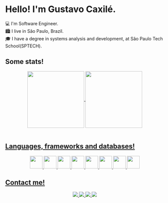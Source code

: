  # Hello! I'm Gustavo Caxilé. 

💻 I'm Software Engineer. 
<br>
🏙️ I live in São Paulo, Brazil. 
<br>
🎓 I have a degree in systems analysis and development, at São Paulo Tech School(SPTECH). 

## Some stats!
<div align="center">
  <a href="https://github.com/guscaxile">
  <img height="180em"   align="center" src="https://github-readme-stats.vercel.app/api?username=guscaxile&show_icons=true&theme=react&include_all_commits=true&count_private=true"/>
  <img height="180em"  align="center" src="https://github-readme-stats.vercel.app/api/top-langs/?username=guscaxile&layout=compact&langs_count=16&theme=react" />
</div>
 
<br>

## Languages, frameworks and databases! 
<div align="center" > 
<img src="https://cdn.jsdelivr.net/gh/devicons/devicon/icons/java/java-original.svg" width="40" height="40"/> 
<img src="https://cdn.jsdelivr.net/gh/devicons/devicon/icons/kotlin/kotlin-original.svg" width="40" height="40"/>
<img src="https://cdn.jsdelivr.net/gh/devicons/devicon/icons/c/c-original.svg" width="40" height="40"/>
<img src="https://cdn.jsdelivr.net/gh/devicons/devicon/icons/cplusplus/cplusplus-original.svg" width="40" height="40"/>
<img src="https://cdn.jsdelivr.net/gh/devicons/devicon/icons/spring/spring-original.svg" width="40" height="40"/>
<img src="https://cdn.jsdelivr.net/gh/devicons/devicon/icons/mysql/mysql-original.svg" width="40" height="40"/>
<img src="https://cdn.jsdelivr.net/gh/devicons/devicon/icons/mongodb/mongodb-original.svg" width="40" height="40"/>
<img src="https://cdn.jsdelivr.net/gh/devicons/devicon/icons/postgresql/postgresql-original.svg" width="40" height="40"/>
</div>

## Contact me!

<div align="center" > 
 
 <a href="https://www.instagram.com/guscaxile/" target="_blank">
  <img src="https://img.shields.io/badge/-Instagram-%23E4405F?style=for-the-badge&logo=instagram&logoColor=white" target="_blank">
 </a>
 <a href="https://www.linkedin.com/in/guscaxile/" target="_blank">
  <img src="https://img.shields.io/badge/-LinkedIn-%230077B5?style=for-the-badge&logo=linkedin&logoColor=white" target="_blank">
 </a> 
 <a href = "mailto:gustavo.acaxile@gmail.com">
  <img src="https://img.shields.io/badge/-Gmail-%23333?style=for-the-badge&logo=gmail&logoColor=white" target="_blank">
 </a>
 <a href = "mailto:gustavocaxile@outlook.com">
  <img src="https://img.shields.io/badge/Microsoft_Outlook-0078D4?style=for-the-badge&logo=microsoft-outlook&logoColor=white" target="_blank">
 </a>
   
</div>
